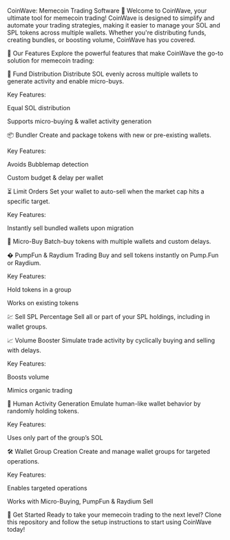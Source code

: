 CoinWave: Memecoin Trading Software 🚀
Welcome to CoinWave, your ultimate tool for memecoin trading! CoinWave is designed to simplify and automate your trading strategies, making it easier to manage your SOL and SPL tokens across multiple wallets. Whether you're distributing funds, creating bundles, or boosting volume, CoinWave has you covered.

🌟 Our Features
Explore the powerful features that make CoinWave the go-to solution for memecoin trading:

💸 Fund Distribution
Distribute SOL evenly across multiple wallets to generate activity and enable micro-buys.

Key Features:

Equal SOL distribution

Supports micro-buying & wallet activity generation

📦 Bundler
Create and package tokens with new or pre-existing wallets.

Key Features:

Avoids Bubblemap detection

Custom budget & delay per wallet

⏳ Limit Orders
Set your wallet to auto-sell when the market cap hits a specific target.

Key Features:

Instantly sell bundled wallets upon migration

🛒 Micro-Buy
Batch-buy tokens with multiple wallets and custom delays.

� PumpFun & Raydium Trading
Buy and sell tokens instantly on Pump.Fun or Raydium.

Key Features:

Hold tokens in a group

Works on existing tokens

💹 Sell SPL Percentage
Sell all or part of your SPL holdings, including in wallet groups.

📈 Volume Booster
Simulate trade activity by cyclically buying and selling with delays.

Key Features:

Boosts volume

Mimics organic trading

🤖 Human Activity Generation
Emulate human-like wallet behavior by randomly holding tokens.

Key Features:

Uses only part of the group’s SOL

🛠️ Wallet Group Creation
Create and manage wallet groups for targeted operations.

Key Features:

Enables targeted operations

Works with Micro-Buying, PumpFun & Raydium Sell

🚀 Get Started
Ready to take your memecoin trading to the next level? Clone this repository and follow the setup instructions to start using CoinWave today!


